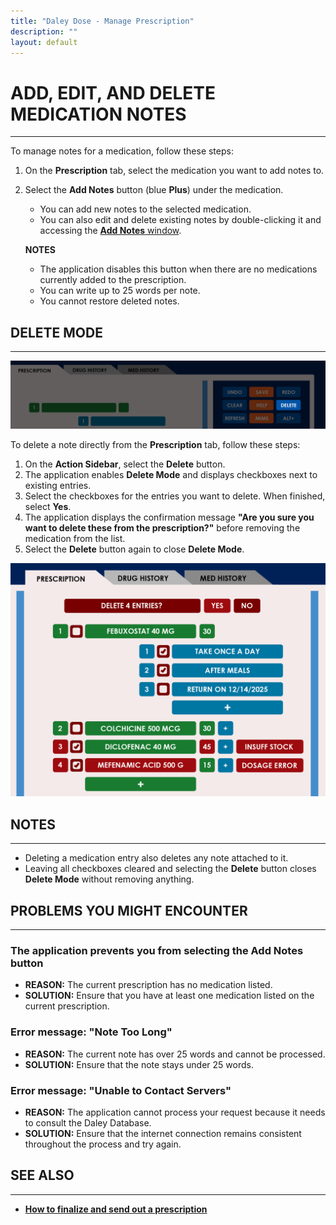```yaml
---
title: "Daley Dose - Manage Prescription"
description: ""
layout: default
---
```


# **ADD, EDIT, AND DELETE MEDICATION NOTES**  
---

To manage notes for a medication, follow these steps:

1. On the **Prescription** tab, select the medication you want to add notes to.

2. Select the **Add Notes** button (blue **Plus**) under the medication.  
   - You can add new notes to the selected medication.  
   - You can also edit and delete existing notes by double-clicking it and accessing the [**Add Notes** window](/daleydose/window-add-notes).

   **NOTES**  
   - The application disables this button when there are no medications currently added to the prescription.  
   - You can write up to 25 words per note.  
   - You cannot restore deleted notes.

## **DELETE MODE**
---
![Daley Dose user interface delete button](/assets/images/daley-dose-home-window-parts-delete.png)

To delete a note directly from the **Prescription** tab, follow these steps:

1. On the **Action Sidebar**, select the **Delete** button.  
2. The application enables **Delete Mode** and displays checkboxes next to existing entries.  
3. Select the checkboxes for the entries you want to delete. When finished, select **Yes**.  
4. The application displays the confirmation message **"Are you sure you want to delete these from the prescription?"** before removing the medication from the list.  
5. Select the **Delete** button again to close **Delete Mode**.

![Daley Dose user interface delete mode](/assets/images/daley-dose-home-window-tab-1-delete.png)

## **NOTES**
---
- Deleting a medication entry also deletes any note attached to it.  
- Leaving all checkboxes cleared and selecting the **Delete** button closes **Delete Mode** without removing anything.


## **PROBLEMS YOU MIGHT ENCOUNTER**
---

### The application prevents you from selecting the **Add Notes** button  
- **REASON:** The current prescription has no medication listed.  
- **SOLUTION:** Ensure that you have at least one medication listed on the current prescription.

### Error message: **"Note Too Long"**  
- **REASON:** The current note has over 25 words and cannot be processed.  
- **SOLUTION:** Ensure that the note stays under 25 words.

### Error message: **"Unable to Contact Servers"**  
- **REASON:** The application cannot process your request because it needs to consult the Daley Database.  
- **SOLUTION:** Ensure that the internet connection remains consistent throughout the process and try again.


## **SEE ALSO**
---
- [**How to finalize and send out a prescription**](/daleydose/prescription-finalize)
